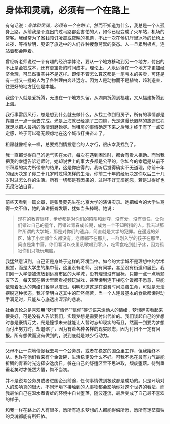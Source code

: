 # 身体和灵魂，必须有一个在路上

有句话说：_身体和灵魂，必须有一个在路上_。然而不知道为什么，我总是一个人孤身上路。从前我是个连出门过马路都会害怕的人，如今已经变成了火车站，机场的常客。我经常为了省钱预订凌晨或夜晚的机票，不止一次在候机厅里冰冷的长椅上过夜，等待黎明，见识了旅途中的人们各种疲惫劳累的姿态。人一旦累到极点，连站着都会睡着。

曾经听老师说过一个有趣的经济学悖论，要从一个地方移动到另一个地方，付出的不止是金钱成本，还有更宝贵的时间成本。理论上，人永远待在一个地方才更加经济合理，可显然事实并不是这样。即使不管怎么算这都是一笔亏本的买卖，可还是有一批又一批的人为了各种理由奔赴远方。因为人是动物而不是植物，趋利避害，往更好的地方迁徙是本能。

我这个人就是爱折腾，无法在一个地方久留。从湖南折腾到福建，又从福建折腾到上海。

我行事雷厉风行，总是想到什么就去做什么，从找工作到租房子，所有的事情都是靠自己一点一滴去完成。光是上海就已经跑了三四趟，光是这漫长煎熬的旅途过程就足以把人最初的激情消磨殆尽。当租房的事情确定下来之后我才终于有了一点安定感，终于可以毫无顾虑地在这个城市打拼奋斗了。

租房就像相亲一样，总要找到情投意合的人才行，很庆幸我找到了。

我一直都觉得自己的运气实在太好，每次在遇到困难时，都会有贵人相助。而当我把我的幸运告诉老师时，她却说世上的事大多都是公平的，你如今的幸运是从前不断积累的实力所带来的结果，这是你应得的。我听后觉得确实不无道理，你前十年的经历决定了你二十几岁时过得怎样的生活，你前二十年的经历决定你以后三十几岁时过怎么样的生活。所有一切都是有因果的，过得不好无须抱怨，若是过得好也无须沾沾自喜。

---

前些天看到一篇文章，是张曼菱先生在北京大学的演讲实录。她把如今的大学生骂得一文不值，她的演讲振聋发聩，犹如当头棒喝。她说：

> 现在的教育很坏，步步都是对你们的陷阱和剥夺，没有爱，没有责任，让你们错过自己的童年，再错过青春成长期，成为一个不知所措的人。我去过那种所谓的大学城，那是对你们的遗弃，简直就是大学的犯罪。在遥远的郊区，除了小卖部什么都没有，老师都不在那儿，一群刚入学的孩子在那里，简直是集中营。你们看可以夜里吼歌唱到零点，吃零食吃到肚子疼，因为孤寂你们只能玩电脑。

我猛然意识到，自己正是身处于这样的环境当中。如今的大学城不是理想中的学术殿堂，而是大学生的集中营，这里没有老师，没有同学，甚至没有街道和居民。我们刚一入学便被流放到远离市区的大学城，没有理想没有目标，只能一点一点地颓废下去。每天窝在宿舍里面看视频玩游戏，甚至懒到连下楼吃个饭都不愿意，只能依赖着发达的网络订餐聊以度日。明明知道这是在浪费时间浪费生命，可就是无法摆脱这种状态。我非常明白这其中的茫然痛苦，当一个人连最基本的食欲都懒得动手满足时，只能从心底透出深深的悲哀。

社会舆论总是喜欢用“梦想”“情怀”“信仰”等词语来煽动人的情绪，梦想确实看起来很美好，可是没有人告诉我们，实现梦想是需要付出代价的。我们谈起自己的梦想时总是豪情万丈，光是憧憬未来就能让人暂时忘却现实的苟且，然而一到要为梦想而付出努力时，却退缩了，因为有着各种各样的现实顾虑，因为付出不一定有回报。所有想做而没有做到的，说到底就是缺少行动力。

---

父母不止一次地催促我去考一个公务员，或者在稳定的国企里工作，但我始终不从。也许在他们看来有个金饭碗，生活稳定没什么不好。可我不愿在最有力气最能折腾的青春时光选择安逸度日，躲在自己的舒适区里不思进取，颓废堕落。待到垂垂老矣时才恍然大悟，悔不当初。

并不是说考公务员或者进国企没前途，任何事情做到极致都是成功的。只是环境对人的影响真的很大，不同环境下接触到的人事物都会影响你对这个世界的看法，而我最怕自己在温水煮青蛙的环境中自甘堕落，随波逐流，最后变成了自己最不喜欢的样子。

和我一样在路上的人有很多，愿所有追求梦想的人都能得偿所愿，愿所有迷茫孤独的灵魂都能有所归依。